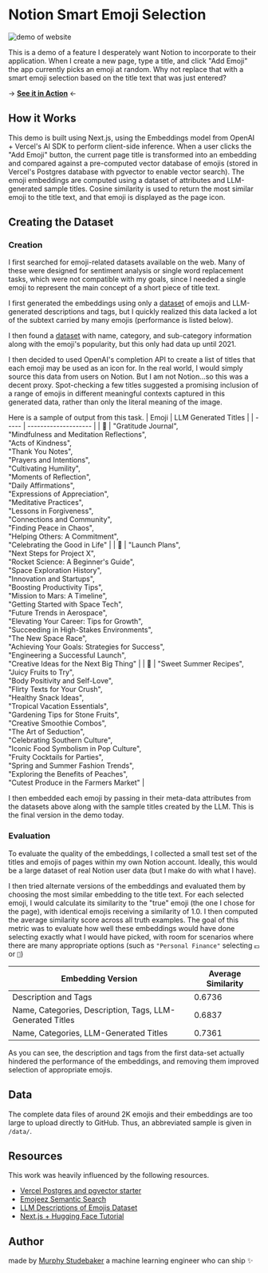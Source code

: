 # Notion Smart Emoji Selection

![demo of website](https://i.giphy.com/media/v1.Y2lkPTc5MGI3NjExZ2VkZXlyNTdraGVhNXdhOGY2dnowaHR0NzdnemhzdTA2N3hoOTk4aSZlcD12MV9pbnRlcm5hbF9naWZfYnlfaWQmY3Q9Zw/3DJPNvxPPTHjj6TUWo/giphy.gif)

This is a demo of a feature I desperately want Notion to incorporate to their application. When I create a new page, type a title, and click "Add Emoji" the app currently picks an emoji at random. Why not replace that with a smart emoji selection based on the title text that was just entered?

-> **[See it in Action](https://notion-emoji.vercel.app)** <-

## How it Works

This demo is built using Next.js, using the Embeddings model from OpenAI + Vercel's AI SDK to perform client-side inference. When a user clicks the "Add Emoji" button, the current page title is transformed into an embedding and compared against a pre-computed vector database of emojis (stored in Vercel's Postgres database with pgvector to enable vector search). The emoji embeddings are computed using a dataset of attributes and LLM-generated sample titles. Cosine similarity is used to return the most similar emoji to the title text, and that emoji is displayed as the page icon.

## Creating the Dataset

### Creation

I first searched for emoji-related datasets available on the web. Many of these were designed for sentiment analysis or single word replacement tasks, which were not compatible with my goals, since I needed a single emoji to represent the main concept of a short piece of title text.

I first generated the embeddings using only a [dataset](https://huggingface.co/datasets/badrex/llm-emoji-dataset) of emojis and LLM-generated descriptions and tags, but I quickly realized this data lacked a lot of the subtext carried by many emojis (performance is listed below).

I then found a [dataset](https://home.unicode.org/emoji/emoji-frequency/) with name, category, and sub-category information along with the emoji's popularity, but this only had data up until 2021.

I then decided to used OpenAI's completion API to create a list of titles that each emoji may be used as an icon for. In the real world, I would simply source this data from users on Notion. But I am not Notion...so this was a decent proxy. Spot-checking a few titles suggested a promising inclusion of a range of emojis in different meaningful contexts captured in this generated data, rather than only the literal meaning of the image.

Here is a sample of output from this task.
| Emoji | LLM Generated Titles |
| ----- | -------------------- |
| 🙏 | "Gratitude Journal",<br>"Mindfulness and Meditation Reflections",<br>"Acts of Kindness",<br>"Thank You Notes",<br>"Prayers and Intentions",<br>"Cultivating Humility",<br>"Moments of Reflection",<br>"Daily Affirmations",<br>"Expressions of Appreciation",<br>"Meditative Practices",<br>"Lessons in Forgiveness",<br>"Connections and Community",<br>"Finding Peace in Chaos",<br>"Helping Others: A Commitment",<br>"Celebrating the Good in Life" |
| 🚀 | "Launch Plans",<br>"Next Steps for Project X",<br>"Rocket Science: A Beginner's Guide",<br>"Space Exploration History",<br>"Innovation and Startups",<br>"Boosting Productivity Tips",<br>"Mission to Mars: A Timeline",<br>"Getting Started with Space Tech",<br>"Future Trends in Aerospace",<br>"Elevating Your Career: Tips for Growth",<br>"Succeeding in High-Stakes Environments",<br>"The New Space Race",<br>"Achieving Your Goals: Strategies for Success",<br>"Engineering a Successful Launch",<br>"Creative Ideas for the Next Big Thing" |
| 🍑 | "Sweet Summer Recipes",<br>"Juicy Fruits to Try",<br>"Body Positivity and Self-Love",<br>"Flirty Texts for Your Crush",<br>"Healthy Snack Ideas",<br>"Tropical Vacation Essentials",<br>"Gardening Tips for Stone Fruits",<br>"Creative Smoothie Combos",<br>"The Art of Seduction",<br>"Celebrating Southern Culture",<br>"Iconic Food Symbolism in Pop Culture",<br>"Fruity Cocktails for Parties",<br>"Spring and Summer Fashion Trends",<br>"Exploring the Benefits of Peaches",<br>"Cutest Produce in the Farmers Market" |

I then embedded each emoji by passing in their meta-data attributes from the datasets above along with the sample titles created by the LLM. This is the final version in the demo today.

### Evaluation

To evaluate the quality of the embeddings, I collected a small test set of the titles and emojis of pages within my own Notion account. Ideally, this would be a large dataset of real Notion user data (but I make do with what I have).

I then tried alternate versions of the embeddings and evaluated them by choosing the most similar embedding to the title text. For each selected emoji, I would calculate its similarity to the "true" emoji (the one I chose for the page), with identical emojis receiving a similarity of 1.0. I then computed the average similarity score across all truth examples. The goal of this metric was to evaluate how well these embeddings would have done selecting exactly what I would have picked, with room for scenarios where there are many appropriate options (such as `"Personal Finance"` selecting `💵` or `🏦`)

| Embedding Version                                         | Average Similarity |
| --------------------------------------------------------- | ------------------ |
| Description and Tags                                      | 0.6736             |
| Name, Categories, Description, Tags, LLM-Generated Titles | 0.6837             |
| Name, Categories, LLM-Generated Titles                    | 0.7361             |

As you can see, the description and tags from the first data-set actually hindered the performance of the embeddings, and removing them improved selection of appropriate emojis.

## Data

The complete data files of around 2K emojis and their embeddings are too large to upload directly to GitHub. Thus, an abbreviated sample is given in `/data/`.

## Resources

This work was heavily influenced by the following resources.

- [Vercel Postgres and pgvector starter](https://vercel.com/templates/next.js/postgres-pgvector)
- [Emojeez Semantic Search](https://github.com/badrex/emojeez/tree/main)
- [LLM Descriptions of Emojis Dataset](https://huggingface.co/datasets/badrex/llm-emoji-dataset)
- [Next.js + Hugging Face Tutorial](https://huggingface.co/docs/transformers.js/en/tutorials/next)

## Author

made by [Murphy Studebaker](https://www.linkedin.com/in/murphystude/) a machine learning engineer who can ship ✨
